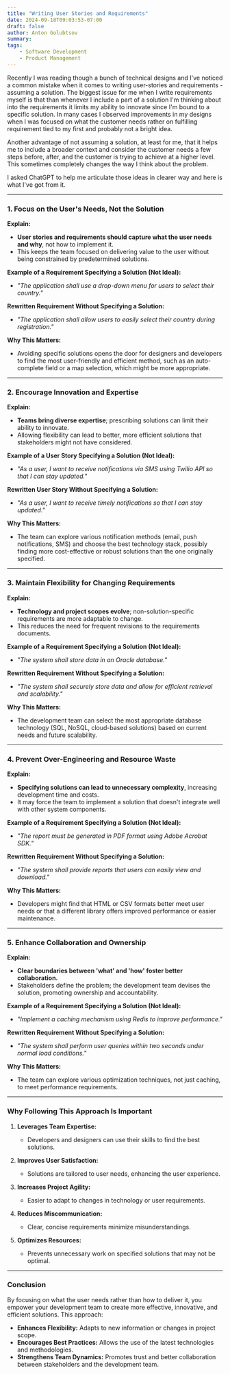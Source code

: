 ```yaml
---
title: "Writing User Stories and Requirements"
date: 2024-09-18T09:03:53-07:00
draft: false
author: Anton Golubtsov
summary:
tags:
    - Software Development
    - Product Management
---
```


Recently I was reading though a bunch of technical designs and I've noticed a common mistake when it comes to
writing user-stories and requirements - assuming a solution. The biggest issue for me when I write requirements myself is that than whenever I include a part of a solution I'm thinking about into the requirements it limits my ability to innovate since I'm bound to a specific solution. In many cases I observed improvements in my designs when I was focused on what the customer needs rather on fulfilling requirement tied to my first and probably not a bright idea.

Another advantage of not assuming a solution, at least for me, that it helps me to include a broader context and consider the customer needs a few steps before, after, and the customer is trying to achieve at a higher level. This sometimes completely changes the way I think about the problem.

I asked ChatGPT to help me articulate those ideas in clearer way and here is what I've got from it.

---

### **1. Focus on the User's Needs, Not the Solution**

**Explain:**

-   **User stories and requirements should capture what the user needs and why**, not how to implement it.
-   This keeps the team focused on delivering value to the user without being constrained by predetermined solutions.

**Example of a Requirement Specifying a Solution (Not Ideal):**

-   _"The application shall use a drop-down menu for users to select their country."_

**Rewritten Requirement Without Specifying a Solution:**

-   _"The application shall allow users to easily select their country during registration."_

**Why This Matters:**

-   Avoiding specific solutions opens the door for designers and developers to find the most user-friendly and efficient method, such as an auto-complete field or a map selection, which might be more appropriate.

---

### **2. Encourage Innovation and Expertise**

**Explain:**

-   **Teams bring diverse expertise**; prescribing solutions can limit their ability to innovate.
-   Allowing flexibility can lead to better, more efficient solutions that stakeholders might not have considered.

**Example of a User Story Specifying a Solution (Not Ideal):**

-   _"As a user, I want to receive notifications via SMS using Twilio API so that I can stay updated."_

**Rewritten User Story Without Specifying a Solution:**

-   _"As a user, I want to receive timely notifications so that I can stay updated."_

**Why This Matters:**

-   The team can explore various notification methods (email, push notifications, SMS) and choose the best technology stack, possibly finding more cost-effective or robust solutions than the one originally specified.

---

### **3. Maintain Flexibility for Changing Requirements**

**Explain:**

-   **Technology and project scopes evolve**; non-solution-specific requirements are more adaptable to change.
-   This reduces the need for frequent revisions to the requirements documents.

**Example of a Requirement Specifying a Solution (Not Ideal):**

-   _"The system shall store data in an Oracle database."_

**Rewritten Requirement Without Specifying a Solution:**

-   _"The system shall securely store data and allow for efficient retrieval and scalability."_

**Why This Matters:**

-   The development team can select the most appropriate database technology (SQL, NoSQL, cloud-based solutions) based on current needs and future scalability.

---

### **4. Prevent Over-Engineering and Resource Waste**

**Explain:**

-   **Specifying solutions can lead to unnecessary complexity**, increasing development time and costs.
-   It may force the team to implement a solution that doesn't integrate well with other system components.

**Example of a Requirement Specifying a Solution (Not Ideal):**

-   _"The report must be generated in PDF format using Adobe Acrobat SDK."_

**Rewritten Requirement Without Specifying a Solution:**

-   _"The system shall provide reports that users can easily view and download."_

**Why This Matters:**

-   Developers might find that HTML or CSV formats better meet user needs or that a different library offers improved performance or easier maintenance.

---

### **5. Enhance Collaboration and Ownership**

**Explain:**

-   **Clear boundaries between 'what' and 'how' foster better collaboration.**
-   Stakeholders define the problem; the development team devises the solution, promoting ownership and accountability.

**Example of a Requirement Specifying a Solution (Not Ideal):**

-   _"Implement a caching mechanism using Redis to improve performance."_

**Rewritten Requirement Without Specifying a Solution:**

-   _"The system shall perform user queries within two seconds under normal load conditions."_

**Why This Matters:**

-   The team can explore various optimization techniques, not just caching, to meet performance requirements.

---

### **Why Following This Approach Is Important**

1. **Leverages Team Expertise:**

    - Developers and designers can use their skills to find the best solutions.

2. **Improves User Satisfaction:**

    - Solutions are tailored to user needs, enhancing the user experience.

3. **Increases Project Agility:**

    - Easier to adapt to changes in technology or user requirements.

4. **Reduces Miscommunication:**

    - Clear, concise requirements minimize misunderstandings.

5. **Optimizes Resources:**
    - Prevents unnecessary work on specified solutions that may not be optimal.

---

### **Conclusion**

By focusing on what the user needs rather than how to deliver it, you empower your development team to create more effective, innovative, and efficient solutions. This approach:

-   **Enhances Flexibility:** Adapts to new information or changes in project scope.
-   **Encourages Best Practices:** Allows the use of the latest technologies and methodologies.
-   **Strengthens Team Dynamics:** Promotes trust and better collaboration between stakeholders and the development team.
